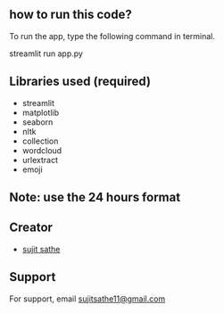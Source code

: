 
## how to run this code?

To run the app, type  the following command in terminal. 

streamlit run app.py

## Libraries used (required)

- streamlit
- matplotlib
- seaborn
- nltk
- collection
- wordcloud
- urlextract
- emoji

## Note: use the 24 hours format

## Creator

- [sujit sathe](https://github.com/sujitsathe)

## Support

For support, email sujitsathe11@gmail.com  

